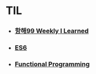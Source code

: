 # TIL

* ### [항해99 Weekly I Learned](https://github.com/ababbb1/TIL/tree/main/%ED%95%AD%ED%95%B499%20WIL)
* ### [ES6](https://github.com/ababbb1/TIL/blob/main/ES6/index.md)
* ### [Functional Programming](https://github.com/ababbb1/TIL/tree/main/FP)

